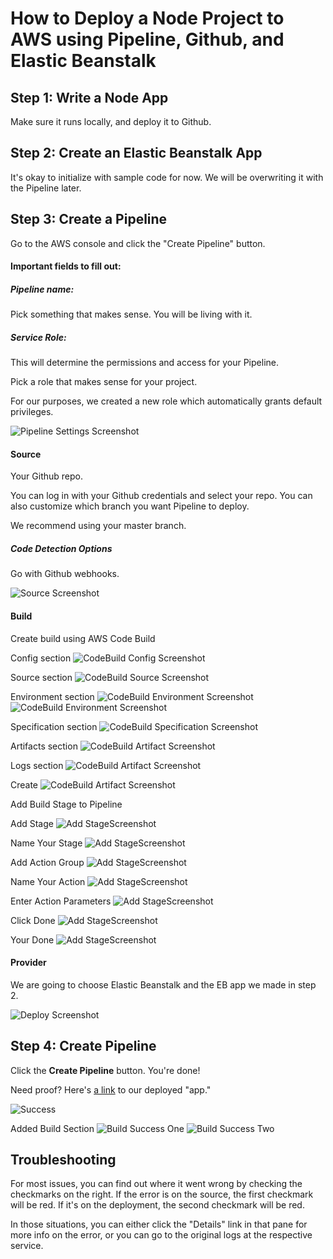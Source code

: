 # How to Deploy a Node Project to AWS using Pipeline, Github, and Elastic Beanstalk


## Step 1: Write a Node App

Make sure it runs locally, and deploy it to Github. 

## Step 2: Create an Elastic Beanstalk App

It's okay to initialize with sample code for now. We will be overwriting it with the Pipeline later. 

## Step 3: Create a Pipeline

Go to the AWS console and click the "Create Pipeline" button.  

#### Important fields to fill out:

##### Pipeline name:

Pick something that makes sense. You will be living with it.

##### Service Role:

This will determine the permissions and access for your Pipeline. 

Pick a role that makes sense for your project. 

For our purposes, we created a new role which automatically grants default privileges.

![Pipeline Settings Screenshot](./assets/Pipeline_Settings.png) 

#### Source 

Your Github repo. 

You can log in with your Github credentials and select your repo. You can also customize which branch you want 
Pipeline to deploy. 

We recommend using your master branch.

##### Code Detection Options

Go with Github webhooks. 

![Source Screenshot](assets/Add_Source.png)


#### Build

Create build using AWS Code Build

Config section
![CodeBuild Config Screenshot](assets/1-create-build-config.png)

Source section
![CodeBuild Source Screenshot](assets/2-create-build-source.png)

Environment section
![CodeBuild Environment Screenshot](assets/3a-create-build-env.png)
![CodeBuild Environment Screenshot](assets/3b-create-build-env.png)

Specification section
![CodeBuild Specification Screenshot](assets/4-create-build-spec.png)

Artifacts section
![CodeBuild Artifact Screenshot](assets/5-create-build-artifact.png)

Logs section
![CodeBuild Artifact Screenshot](assets/6-create-build-logs.png)

Create
![CodeBuild Artifact Screenshot](assets/7-create-build-create.png)

Add Build Stage to Pipeline

Add Stage
![Add StageScreenshot](assets/0-add-stage.png)

Name Your Stage
![Add StageScreenshot](assets/0a-add-stage.png)

Add Action Group
![Add StageScreenshot](assets/0b-add-action-group.png)

Name Your Action
![Add StageScreenshot](assets/0c-add-action.png)

Enter Action Parameters
![Add StageScreenshot](assets/0d-add-action.png)

Click Done
![Add StageScreenshot](assets/0e-add-action.png)

Your Done
![Add StageScreenshot](assets/0f-add-action.png)

#### Provider

We are going to choose Elastic Beanstalk and the EB app we made in step 2.

![Deploy Screenshot](assets/Deploy.png) 

## Step 4: Create Pipeline

Click the **Create Pipeline** button. You're done!

Need proof? Here's [a link](http://mainnodepipeline-env.ptrkp2rcp6.us-west-2.elasticbeanstalk.com/) to our deployed "app."



![Success](./assets/Success.png)

Added Build Section
![Build Success One](./assets/build-success-1.png)
![Build Success Two](./assets/build-success-2.png)

## Troubleshooting

For most issues, you can find out where it went wrong by checking the checkmarks on the right. If the error is on the
 source, the first checkmark will be red. If it's on the deployment, the second checkmark will be red. 
 
 In those situations, you can either click the "Details" link in that pane for more info on the error, or you can go 
 to the original logs at the respective service. 




 



















